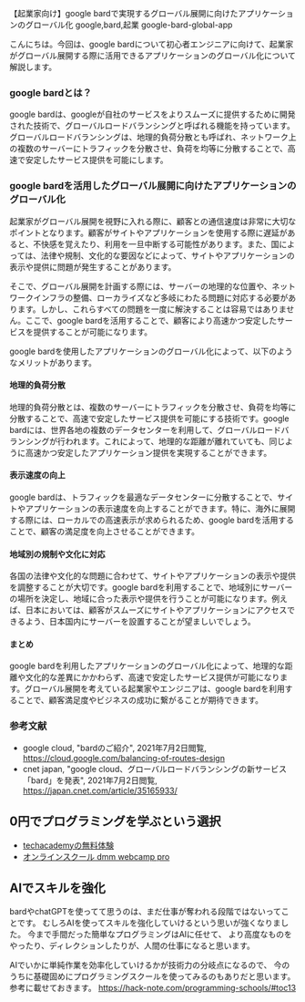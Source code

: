 【起業家向け】google bardで実現するグローバル展開に向けたアプリケーションのグローバル化
google,bard,起業
google-bard-global-app

こんにちは。今回は、google bardについて初心者エンジニアに向けて、起業家がグローバル展開する際に活用できるアプリケーションのグローバル化について解説します。

### google bardとは？

google bardは、googleが自社のサービスをよりスムーズに提供するために開発された技術で、グローバルロードバランシングと呼ばれる機能を持っています。グローバルロードバランシングは、地理的負荷分散とも呼ばれ、ネットワーク上の複数のサーバーにトラフィックを分散させ、負荷を均等に分散することで、高速で安定したサービス提供を可能にします。

### google bardを活用したグローバル展開に向けたアプリケーションのグローバル化

起業家がグローバル展開を視野に入れる際に、顧客との通信速度は非常に大切なポイントとなります。顧客がサイトやアプリケーションを使用する際に遅延があると、不快感を覚えたり、利用を一旦中断する可能性があります。また、国によっては、法律や規制、文化的な要因などによって、サイトやアプリケーションの表示や提供に問題が発生することがあります。

そこで、グローバル展開を計画する際には、サーバーの地理的な位置や、ネットワークインフラの整備、ローカライズなど多岐にわたる問題に対応する必要があります。しかし、これらすべての問題を一度に解決することは容易ではありません。ここで、google bardを活用することで、顧客により高速かつ安定したサービスを提供することが可能になります。

google bardを使用したアプリケーションのグローバル化によって、以下のようなメリットがあります。

#### 地理的負荷分散

地理的負荷分散とは、複数のサーバーにトラフィックを分散させ、負荷を均等に分散することで、高速で安定したサービス提供を可能にする技術です。google bardには、世界各地の複数のデータセンターを利用して、グローバルロードバランシングが行われます。これによって、地理的な距離が離れていても、同じように高速かつ安定したアプリケーション提供を実現することができます。

#### 表示速度の向上

google bardは、トラフィックを最適なデータセンターに分散することで、サイトやアプリケーションの表示速度を向上することができます。特に、海外に展開する際には、ローカルでの高速表示が求められるため、google bardを活用することで、顧客の満足度を向上させることができます。

#### 地域別の規制や文化に対応

各国の法律や文化的な問題に合わせて、サイトやアプリケーションの表示や提供を調整することが大切です。google bardを利用することで、地域別にサーバーの場所を決定し、地域に合った表示や提供を行うことが可能になります。例えば、日本においては、顧客がスムーズにサイトやアプリケーションにアクセスできるよう、日本国内にサーバーを設置することが望ましいでしょう。

#### まとめ

google bardを利用したアプリケーションのグローバル化によって、地理的な距離や文化的な差異にかかわらず、高速で安定したサービス提供が可能になります。グローバル展開を考えている起業家やエンジニアは、google bardを利用することで、顧客満足度やビジネスの成功に繋がることが期待できます。

### 参考文献

- google cloud, "bardのご紹介", 2021年7月2日閲覧, https://cloud.google.com/balancing-of-routes-design
- cnet japan, "google cloud、グローバルロードバランシングの新サービス「bard」を発表", 2021年7月2日閲覧, https://japan.cnet.com/article/35165933/

## 0円でプログラミングを学ぶという選択
- [techacademyの無料体験](//af.moshimo.com/af/c/click?a_id=2612475&amp;p_id=1555&amp;pc_id=2816&amp;pl_id=22706&amp;url=https%3a%2f%2ftechacademy.jp%2fhtmlcss-trial%3futm_source%3dmoshimo%26utm_medium%3daffiliate%26utm_campaign%3dtextad)
- [オンラインスクール dmm webcamp pro](//af.moshimo.com/af/c/click?a_id=2612482&amp;p_id=1363&amp;pc_id=2297&amp;pl_id=39999&amp;guid=on)

## AIでスキルを強化
bardやchatGPTを使ってて思うのは、まだ仕事が奪われる段階ではないってことです。
むしろAIを使ってスキルを強化していけるという思いが強くなりました。
今まで手間だった簡単なプログラミングはAIに任せて、
より高度なものをやったり、ディレクションしたりが、人間の仕事になると思います。

AIでいかに単純作業を効率化していけるかが技術力の分岐点になるので、
今のうちに基礎固めにプログラミングスクールを使ってみるのもありだと思います。
参考に載せておきます。
https://hack-note.com/programming-schools/#toc13

